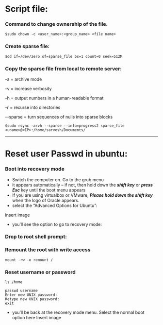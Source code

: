 # Script file:
### Command to change ownership of the file.
```
$sudo chown -c <user_name>:<group_name> <file name>
```
### Create sparse file:
```
$dd if=/dev/zero of=sparse_file bs=1 count=0 seek=512M
``` 
### Copy the sparse file from local to remote server:
-a = archive mode

-v = increase verbosity

-h = output numbers in a human-readable format

-r = recurse into directories

--sparse = turn sequences of nulls into sparse blocks
```
$sudo rsync -arvh --sparse --info=progress2 sparse_file <uname>@<IP>:/home/sarvesh/Documents/
```
---
# Reset user Passwd in ubuntu:
### Boot into recovery mode
* Switch the computer on. Go to the grub menu
* it appears automatically – if not, then hold down the ***shift key*** or ***press Esc*** key until the boot menu appears
* If you are using virtualbox or VMware, ***Please hold down the shift key*** when the logo of Oracle appears.
* select the “Advanced Options for Ubuntu”:

insert image

* you’ll see the option to go to recovery mode:

### Drop to root shell prompt:
### Remount the root with write access
```
mount -rw -o remount /
```
### Reset username or password
```
ls /home
```
```
passwd username
Enter new UNIX password:
Retype new UNIX password:
exit
```
* you’ll be back at the recovery mode menu. Select the normal boot option here
Insert image
